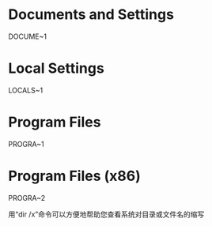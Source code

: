 # Documents and Settings

DOCUME~1

# Local Settings

LOCALS~1

# Program Files

PROGRA~1

# Program Files (x86)

PROGRA~2

用“dir /x”命令可以方便地帮助您查看系统对目录或文件名的缩写
